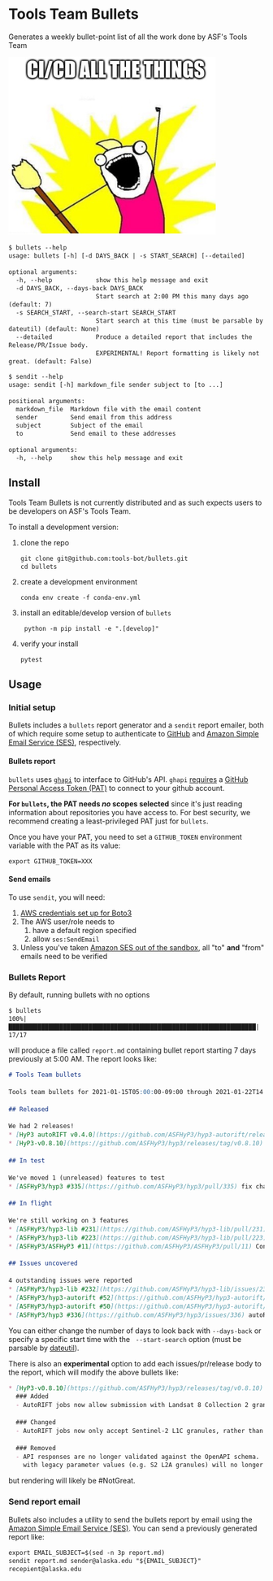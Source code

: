 # Tools Team Bullets

Generates a weekly bullet-point list of all the work done by ASF's Tools Team

![CI/CD All The Things!](docs/images/ci-cd-all-the-things.png)


```shell
$ bullets --help
usage: bullets [-h] [-d DAYS_BACK | -s START_SEARCH] [--detailed]

optional arguments:
  -h, --help            show this help message and exit
  -d DAYS_BACK, --days-back DAYS_BACK
                        Start search at 2:00 PM this many days ago (default: 7)
  -s SEARCH_START, --search-start SEARCH_START
                        Start search at this time (must be parsable by dateutil) (default: None)
  --detailed            Produce a detailed report that includes the Release/PR/Issue body.
                        EXPERIMENTAL! Report formatting is likely not great. (default: False)
```

```shell
$ sendit --help
usage: sendit [-h] markdown_file sender subject to [to ...]

positional arguments:
  markdown_file  Markdown file with the email content
  sender         Send email from this address
  subject        Subject of the email
  to             Send email to these addresses

optional arguments:
  -h, --help     show this help message and exit
```

## Install

Tools Team Bullets is not currently distributed and as such expects users to be
developers on ASF's Tools Team.

To install a development version:
1. clone the repo
   ```shell
   git clone git@github.com:tools-bot/bullets.git
   cd bullets
   ```
2. create a development environment
   ```shell
   conda env create -f conda-env.yml
   ```
3. install an editable/develop version of `bullets`
   ```shell
    python -m pip install -e ".[develop]"
   ```
4. verify your install
   ```shell
   pytest
   ```

## Usage

### Initial setup

Bullets includes a `bullets` report generator and a `sendit` report emailer, both
of which require some setup to authenticate to [GitHub](https://github.com/) and 
[Amazon Simple Email Service (SES)](https://aws.amazon.com/ses/), respectively.

#### Bullets report

`bullets` uses [`ghapi`](https://ghapi.fast.ai/) to interface to GitHub's API.
`ghapi` [requires](https://ghapi.fast.ai/#How-to-use---Python) a 
[GitHub Personal Access Token (PAT)](https://docs.github.com/en/free-pro-team@latest/github/authenticating-to-github/creating-a-personal-access-token)
to connect to your github account. 

**For `bullets`, the PAT needs *no* scopes selected** since it's just reading information
about repositories you have access to. For best security, we recommend creating a
least-privileged PAT just for `bullets`.

Once you have your PAT, you need to set a `GITHUB_TOKEN` environment variable with
the PAT as its value:
```
export GITHUB_TOKEN=XXX
```

#### Send emails

To use `sendit`, you will need:
1. [AWS credentials set up for Boto3](https://boto3.amazonaws.com/v1/documentation/api/latest/guide/quickstart.html#configuration)
1. The AWS user/role needs to
   1. have a default region specified
   1. allow `ses:SendEmail`
1. Unless you've taken [Amazon SES out of the sandbox](https://docs.aws.amazon.com/ses/latest/DeveloperGuide/request-production-access.html),
   all "to" **and** "from" emails need to be verified

### Bullets Report

By default, running bullets with no options

```shell
$ bullets
100%|████████████████████████████████████████████████████████████████████| 17/17
```

will produce a file called `report.md` containing bullet report starting 7 days
previously at 5:00 AM. The report looks like:

```markdown
# Tools Team bullets

Tools team bullets for 2021-01-15T05:00:00-09:00 through 2021-01-22T14:50:26-09:00

## Released

We had 2 releases!
* [HyP3 autoRIFT v0.4.0](https://github.com/ASFHyP3/hyp3-autorift/releases/tag/v0.4.0)
* [HyP3-v0.8.10](https://github.com/ASFHyP3/hyp3/releases/tag/v0.8.10)

## In test

We've moved 1 (unreleased) features to test
* [ASFHyP3/hyp3 #335](https://github.com/ASFHyP3/hyp3/pull/335) fix changelog headers

## In flight

We're still working on 3 features
* [ASFHyP3/hyp3-lib #231](https://github.com/ASFHyP3/hyp3-lib/pull/231) Refactor DEM interface via global VRTs for Copernicus 30m and SRTMGL1 30m
* [ASFHyP3/hyp3-lib #223](https://github.com/ASFHyP3/hyp3-lib/pull/223) Changes needed to allow for use of IFSAR DEM
* [ASFHyP3/ASFHyP3 #11](https://github.com/ASFHyP3/ASFHyP3/pull/11) Convert RTC product guide to markdown

## Issues uncovered

4 outstanding issues were reported
* [ASFHyP3/hyp3-lib #232](https://github.com/ASFHyP3/hyp3-lib/issues/232) area2point.fix_geotiff_locations unexpectedly sets noDataValue=0
* [ASFHyP3/hyp3-autorift #52](https://github.com/ASFHyP3/hyp3-autorift/issues/52) autoRIFT assume 'glaciers' as the research application
* [ASFHyP3/hyp3-autorift #50](https://github.com/ASFHyP3/hyp3-autorift/issues/50) Remove dependence on mat file
* [ASFHyP3/hyp3 #336](https://github.com/ASFHyP3/hyp3/issues/336) autoRIFT Landsat validation too restrictive
```

You can either change the number of days to look back with `--days-back` or
specify a specific start time with the ` --start-search` option (must be parsable
by [dateutil](https://dateutil.readthedocs.io/en/stable/parser.html#dateutil.parser.parse)).

There is also an **experimental** option to add each issues/pr/release body to
the report, which will modify the above bullets like:

```markdown
* [HyP3-v0.8.10](https://github.com/ASFHyP3/hyp3/releases/tag/v0.8.10)
  ### Added
  - AutoRIFT jobs now allow submission with Landsat 8 Collection 2 granules
  
  ### Changed
  - AutoRIFT jobs now only accept Sentinel-2 L1C granules, rather than any Sentinel-2 granules
  
  ### Removed
  - API responses are no longer validated against the OpenAPI schema.  `GET /jobs` requests for jobs
    with legacy parameter values (e.g. S2 L2A granules) will no longer return HTTP 500 errors.
```

but rendering will likely be #NotGreat.

### Send report email

Bullets also includes a utility to send the bullets report by email using the 
[Amazon Simple Email Service (SES)](https://aws.amazon.com/ses/). You can send a
previously generated report like:

```shell
export EMAIL_SUBJECT=$(sed -n 3p report.md)
sendit report.md sender@alaska.edu "${EMAIL_SUBJECT}" recepient@alaska.edu
```
